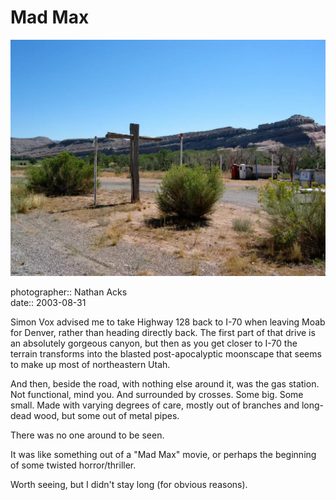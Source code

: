 # Mad Max

![A desolate turn-off just outside of Moab](assets/2003-08-31-mad-max.webp)

photographer:: Nathan Acks  
date:: 2003-08-31

Simon Vox advised me to take Highway 128 back to I-70 when leaving Moab for Denver, rather than heading directly back. The first part of that drive is an absolutely gorgeous canyon, but then as you get closer to I-70 the terrain transforms into the blasted post-apocalyptic moonscape that seems to make up most of northeastern Utah.

And then, beside the road, with nothing else around it, was the gas station. Not functional, mind you. And surrounded by crosses. Some big. Some small. Made with varying degrees of care, mostly out of branches and long-dead wood, but some out of metal pipes.

There was no one around to be seen.

It was like something out of a "Mad Max" movie, or perhaps the beginning of some twisted horror/thriller.

Worth seeing, but I didn't stay long (for obvious reasons).
